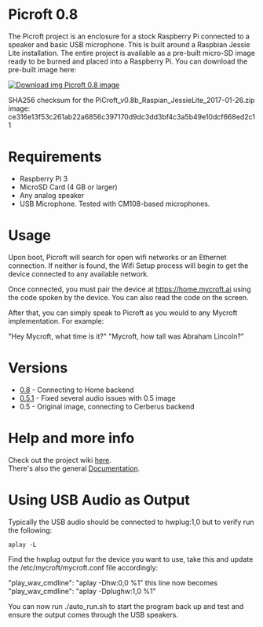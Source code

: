 # Picroft 0.8
The Picroft project is an enclosure for a stock Raspberry Pi connected to a speaker and basic USB microphone.  This is built around a Raspbian Jessie Lite installation.  The entire project is available as a pre-built micro-SD image ready to be burned and placed into a Raspberry Pi.  You can download the pre-built image here:


 [![Download img](https://github.com/MycroftAI/enclosure-picroft/raw/master/microsd-icon.png "Download img") Picroft 0.8 image](https://rebrand.ly/Picroft-0_8)
 

SHA256 checksum for the PiCroft_v0.8b_Raspian_JessieLite_2017-01-26.zip image:
ce316e13f53c261ab22a6856c397170d9dc3dd3bf4c3a5b49e10dcf668ed2c11


# Requirements

* Raspberry Pi 3
* MicroSD Card (4 GB or larger)
* Any analog speaker
* USB Microphone.  Tested with CM108-based microphones.

# Usage

Upon boot, Picroft will search for open wifi networks or an Ethernet connection.  If neither is found, the Wifi Setup process will begin to get the device connected to any available network.

Once connected, you must pair the device at https://home.mycroft.ai using the code spoken by the device.  You can also read the code on the screen.

After that, you can simply speak to Picroft as you would to any Mycroft implementation.  For example:

  "Hey Mycroft, what time is it?"
  "Mycroft, how tall was Abraham Lincoln?"

# Versions
* [0.8](https://rebrand.ly/Picroft-0_8) - Connecting to Home backend
* [0.5.1](https://rebrand.ly/Picroft-0_5_1) - Fixed several audio issues with 0.5 image
* 0.5 - Original image, connecting to Cerberus backend

# Help and more info
Check out the project wiki [here](https://github.com/MycroftAI/enclosure-picroft/wiki).  
There's also the general [Documentation](https://docs.mycroft.ai/).

# Using USB Audio as Output

Typically the USB audio should be connected to hwplug:1,0 but to verify run the following:

`aplay -L`

Find the hwplug output for the device you want to use, take this and update the /etc/mycroft/mycroft.conf file accordingly:

"play_wav_cmdline": "aplay -Dhw:0,0 %1" this line now becomes "play_wav_cmdline": "aplay -Dplughw:1,0 %1"

You can now run ./auto_run.sh to start the program back up and test and ensure the output comes through the USB speakers.


